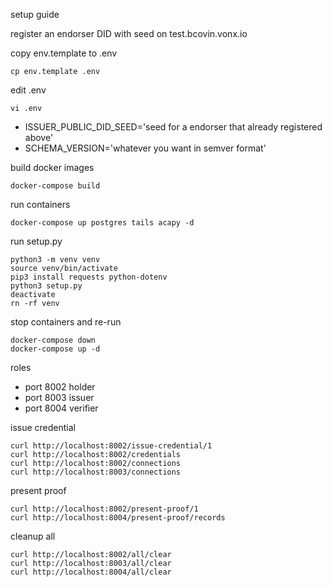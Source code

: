 setup guide

register an endorser DID with seed on test.bcovin.vonx.io

copy env.template to .env
```
cp env.template .env
```

edit .env
```
vi .env
```
* ISSUER_PUBLIC_DID_SEED='seed for a endorser that already registered above'
* SCHEMA_VERSION='whatever you want in semver format'

build docker images
```
docker-compose build
```

run containers
```
docker-compose up postgres tails acapy -d
```

run setup.py
```
python3 -m venv venv
source venv/bin/activate
pip3 install requests python-dotenv
python3 setup.py
deactivate
rn -rf venv
```

stop containers and re-run
```
docker-compose down
docker-compose up -d
```

roles
* port 8002 holder
* port 8003 issuer
* port 8004 verifier

issue credential
```
curl http://localhost:8002/issue-credential/1
curl http://localhost:8002/credentials
curl http://localhost:8002/connections
curl http://localhost:8003/connections
```

present proof
```
curl http://localhost:8002/present-proof/1
curl http://localhost:8004/present-proof/records
```

cleanup all
```
curl http://localhost:8002/all/clear
curl http://localhost:8003/all/clear
curl http://localhost:8004/all/clear
```










